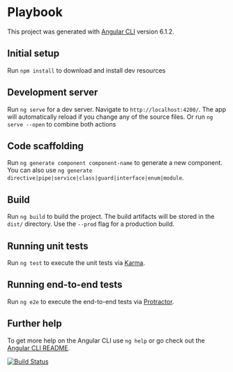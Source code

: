 # Playbook

This project was generated with [Angular CLI](https://github.com/angular/angular-cli) version 6.1.2.

## Initial setup

Run `npm install` to download and install dev resources

## Development server

Run `ng serve` for a dev server. Navigate to `http://localhost:4200/`. The app will automatically reload if you change any of the source files.
Or run `ng serve --open` to combine both actions

## Code scaffolding

Run `ng generate component component-name` to generate a new component. You can also use `ng generate directive|pipe|service|class|guard|interface|enum|module`.

## Build

Run `ng build` to build the project. The build artifacts will be stored in the `dist/` directory. Use the `--prod` flag for a production build.

## Running unit tests

Run `ng test` to execute the unit tests via [Karma](https://karma-runner.github.io).

## Running end-to-end tests

Run `ng e2e` to execute the end-to-end tests via [Protractor](http://www.protractortest.org/).

## Further help

To get more help on the Angular CLI use `ng help` or go check out the [Angular CLI README](https://github.com/angular/angular-cli/blob/master/README.md).

[![Build Status](https://travis-ci.com/jivygroup/travisci-demo-client.svg?token=L8HzqoXJrB61DvQ3itSm&branch=master)](https://travis-ci.com/jivygroup/travisci-demo-client)
